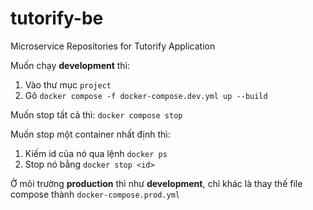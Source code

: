 # tutorify-be
Microservice Repositories for Tutorify Application

Muốn chạy **development** thì:
1. Vào thư mục `project`
2. Gõ `docker compose -f docker-compose.dev.yml up --build`

Muốn stop tất cả thì: `docker compose stop`

Muốn stop một container nhất định thì:
1. Kiếm id của nó qua lệnh `docker ps`
2. Stop nó bằng `docker stop <id>`

Ở môi trường **production** thì như **development**, chỉ khác là thay thế file compose thành `docker-compose.prod.yml`
